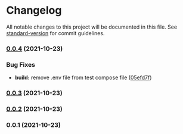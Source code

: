 # Changelog

All notable changes to this project will be documented in this file. See [standard-version](https://github.com/conventional-changelog/standard-version) for commit guidelines.

### [0.0.4](https://github.com/tatupesonen/vinostime/compare/v0.0.3...v0.0.4) (2021-10-23)


### Bug Fixes

* **build:** remove .env file from test compose file ([05efd7f](https://github.com/tatupesonen/vinostime/commit/05efd7f545a920aaaa0c79e659a258f1ce29b45d))

### [0.0.3](https://github.com/tatupesonen/vinostime/compare/v0.0.2...v0.0.3) (2021-10-23)

### [0.0.2](https://github.com/tatupesonen/vinostime/compare/v0.0.1...v0.0.2) (2021-10-23)

### 0.0.1 (2021-10-23)
